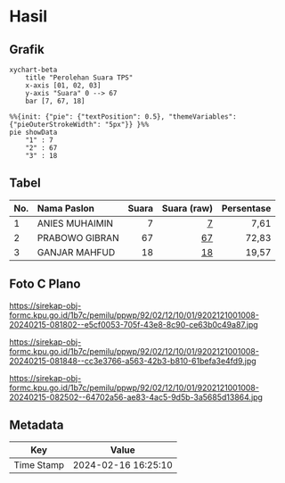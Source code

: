 # Hasil

## Grafik

```mermaid
xychart-beta
    title "Perolehan Suara TPS"
    x-axis [01, 02, 03]
    y-axis "Suara" 0 --> 67
    bar [7, 67, 18]
```

```mermaid
%%{init: {"pie": {"textPosition": 0.5}, "themeVariables": {"pieOuterStrokeWidth": "5px"}} }%%
pie showData
    "1" : 7
    "2" : 67
    "3" : 18
```

## Tabel

| No. | Nama Paslon    | Suara | Suara (raw) | Persentase |
|:--- |:-------------- | -----:| -----------:| ----------:|
| 1   | ANIES MUHAIMIN | 7     | [7][p-1]    | 7,61       |
| 2   | PRABOWO GIBRAN | 67    | [67][p-2]   | 72,83      |
| 3   | GANJAR MAHFUD  | 18    | [18][p-3]   | 19,57      |


[p-1]: https://github.com/gigit-pemilu/pemilu-2024-92-papua-barat/blob/main/pilpres/hitung-suara/sub/92-papua-barat/sub/02-manokwari/sub/12-manokwari-barat/sub/1001-manokwari-barat/sub/008-tps/sub/paslon-1.txt
[p-2]: https://github.com/gigit-pemilu/pemilu-2024-92-papua-barat/blob/main/pilpres/hitung-suara/sub/92-papua-barat/sub/02-manokwari/sub/12-manokwari-barat/sub/1001-manokwari-barat/sub/008-tps/sub/paslon-2.txt
[p-3]: https://github.com/gigit-pemilu/pemilu-2024-92-papua-barat/blob/main/pilpres/hitung-suara/sub/92-papua-barat/sub/02-manokwari/sub/12-manokwari-barat/sub/1001-manokwari-barat/sub/008-tps/sub/paslon-3.txt

## Foto C Plano

https://sirekap-obj-formc.kpu.go.id/1b7c/pemilu/ppwp/92/02/12/10/01/9202121001008-20240215-081802--e5cf0053-705f-43e8-8c90-ce63b0c49a87.jpg

https://sirekap-obj-formc.kpu.go.id/1b7c/pemilu/ppwp/92/02/12/10/01/9202121001008-20240215-081848--cc3e3766-a563-42b3-b810-61befa3e4fd9.jpg

https://sirekap-obj-formc.kpu.go.id/1b7c/pemilu/ppwp/92/02/12/10/01/9202121001008-20240215-082502--64702a56-ae83-4ac5-9d5b-3a5685d13864.jpg


## Metadata

| Key        | Value               |
| ---------- | ------------------- |
| Time Stamp | 2024-02-16 16:25:10 |




